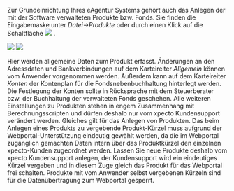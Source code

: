 Zur Grundeinrichtung Ihres eAgentur Systems gehört auch das Anlegen der mit der Software verwalteten Produkte bzw. Fonds. Sie finden die Eingabemaske
unter _Datei-&gt;Produkte_ oder durch einen Klick auf die Schaltfläche
![](http://xpecto.github.io/docs/img/img019.png)
.

![](http://xpecto.github.io/docs/img/img020.png)
![](http://xpecto.github.io/docs/img/img022.png)

Hier werden allgemeine Daten zum Produkt erfasst. Änderungen an den Adressdaten und Bankverbindungen auf dem Karteireiter _Allgemein_
können vom Anwender vorgenommen werden. Außerdem kann auf dem Karteireiter _Konten_ der Kontenplan für die Fondsnebenbuchhaltung
hinterlegt werden. Die Festlegung der Konten sollte in Rücksprache mit dem Steuerberater bzw. der Buchhaltung der verwalteten Fonds geschehen. Alle
weiteren Einstellungen zu Produkten stehen in engem Zusammenhang mit Berechnungsscripten und dürfen deshalb nur vom xpecto Kundensupport
verändert werden. Gleiches gilt für das Anlegen von Produkten. Das beim Anlegen eines Produkts zu vergebende Produkt-Kürzel muss aufgrund
der Webportal-Unterstützung eindeutig gewählt werden, da die im Webportal zugänglich gemachten Daten intern über das Produktkürzel
den einzelnen xpecto-Kunden zugeordnet werden. Lassen Sie neue Produkte deshalb vom xpecto Kundensupport anlegen, der Kundensupport wird ein eindeutiges
Kürzel vergeben und in diesem Zuge gleich das Produkt für das Webportal frei schalten. Produkte mit vom Anwender selbst vergebenen Kürzeln
sind für die Datenübertragung zum Webportal gesperrt.
